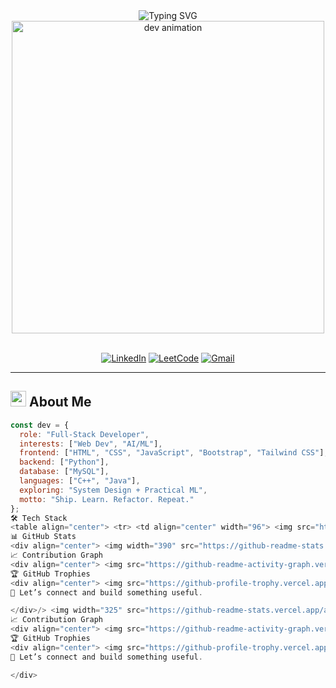<div align="center">
  <img src="https://readme-typing-svg.herokuapp.com?font=Fira+Code&size=28&duration=2800&pause=2000&color=70A5FD&center=true&vCenter=true&width=700&lines=Hey+there!+👋;Full-Stack+Developer+💻;AI%2FML+Enthusiast+🤖;Clean+code.+Fast+apps.+Simple+UX." alt="Typing SVG" />
</div>

<div align="center">
  <img src="https://user-images.githubusercontent.com/74038190/225813708-98b745f2-7d22-48cf-9150-083f1b00d6c9.gif" width="500" alt="dev animation">
</div>

<br/>

<div align="center">

[![LinkedIn](https://img.shields.io/badge/LinkedIn-0A66C2?style=for-the-badge&logo=linkedin&logoColor=white)](https://www.linkedin.com/in/YOUR_LINKEDIN/)
[![LeetCode](https://img.shields.io/badge/LeetCode-000000?style=for-the-badge&logo=LeetCode&logoColor=FFA116)](https://leetcode.com/YOUR_LEETCODE/)
[![Gmail](https://img.shields.io/badge/Email-EA4335?style=for-the-badge&logo=gmail&logoColor=white)](mailto:YOUR_EMAIL)

</div>

---

## <img src="https://media2.giphy.com/media/QssGEmpkyEOhBCb7e1/giphy.gif" width="25" /> About Me

```javascript
const dev = {
  role: "Full-Stack Developer",
  interests: ["Web Dev", "AI/ML"],
  frontend: ["HTML", "CSS", "JavaScript", "Bootstrap", "Tailwind CSS"],
  backend: ["Python"],
  database: ["MySQL"],
  languages: ["C++", "Java"],
  exploring: "System Design + Practical ML",
  motto: "Ship. Learn. Refactor. Repeat."
};
🛠️ Tech Stack
<table align="center"> <tr> <td align="center" width="96"> <img src="https://skillicons.dev/icons?i=html" width="48" height="48" alt="HTML" /><br/>HTML </td> <td align="center" width="96"> <img src="https://skillicons.dev/icons?i=css" width="48" height="48" alt="CSS" /><br/>CSS </td> <td align="center" width="96"> <img src="https://skillicons.dev/icons?i=js" width="48" height="48" alt="JavaScript" /><br/>JavaScript </td> <td align="center" width="96"> <img src="https://skillicons.dev/icons?i=bootstrap" width="48" height="48" alt="Bootstrap" /><br/>Bootstrap </td> <td align="center" width="96"> <img src="https://skillicons.dev/icons?i=tailwind" width="48" height="48" alt="Tailwind" /><br/>Tailwind </td> <td align="center" width="96"> <img src="https://skillicons.dev/icons?i=python" width="48" height="48" alt="Python" /><br/>Python </td> <td align="center" width="96"> <img src="https://skillicons.dev/icons?i=mysql" width="48" height="48" alt="MySQL" /><br/>MySQL </td> <td align="center" width="96"> <img src="https://skillicons.dev/icons?i=cpp" width="48" height="48" alt="C++" /><br/>C++ </td> <td align="center" width="96"> <img src="https://skillicons.dev/icons?i=java" width="48" height="48" alt="Java" /><br/>Java </td> </tr> </table>
📊 GitHub Stats
<div align="center"> <img width="390" src="https://github-readme-stats.vercel.app/api?username=YOUR_USERNAME&show_icons=true&theme=tokyonight&hide_border=true&bg_color=00000000&rank_icon=github" alt="stats"/> <img width="325" src="https://github-readme-stats.vercel.app/api/top-langs/?username=YOUR_USERNAME&layout=donut&theme=tokyonight&hide_border=true&bg_color=00000000" alt="top langs"/> </div> <div align="center"> <img width="425" src="https://github-readme-streak-stats.herokuapp.com/?user=YOUR_USERNAME&theme=tokyonight&hide_border=true&background=00000000" alt="streak"/> </div>
📈 Contribution Graph
<div align="center"> <img src="https://github-readme-activity-graph.vercel.app/graph?username=YOUR_USERNAME&bg_color=00000000&color=70a5fd&line=bf91f3&point=ffffff&area=true&hide_border=true" alt="activity graph"/> </div>
🏆 GitHub Trophies
<div align="center"> <img src="https://github-profile-trophy.vercel.app/?username=YOUR_USERNAME&theme=algolia&no-frame=true&no-bg=true&column=4&margin-w=15&margin-h=15&title=Commits,Followers,Stars,PullRequest" alt="trophies"/> </div> <br/> <div align="center"> <img src="https://user-images.githubusercontent.com/74038190/212284100-561aa473-3905-4a80-b561-0d28506553ee.gif" width="100%" alt="divider"/> </div> <div align="center">
💫 Let’s connect and build something useful.

</div>/> <img width="325" src="https://github-readme-stats.vercel.app/api/top-langs/?username=YOUR_USERNAME&layout=donut&theme=tokyonight&hide_border=true&bg_color=00000000" alt="top langs"/> </div> <div align="center"> <img width="425" src="https://github-readme-streak-stats.herokuapp.com/?user=YOUR_USERNAME&theme=tokyonight&hide_border=true&background=00000000" alt="streak"/> </div>
📈 Contribution Graph
<div align="center"> <img src="https://github-readme-activity-graph.vercel.app/graph?username=YOUR_USERNAME&bg_color=00000000&color=70a5fd&line=bf91f3&point=ffffff&area=true&hide_border=true" alt="activity graph"/> </div>
🏆 GitHub Trophies
<div align="center"> <img src="https://github-profile-trophy.vercel.app/?username=YOUR_USERNAME&theme=algolia&no-frame=true&no-bg=true&column=4&margin-w=15&margin-h=15&title=Commits,Followers,Stars,PullRequest" alt="trophies"/> </div> <br/> <div align="center"> <img src="https://user-images.githubusercontent.com/74038190/212284100-561aa473-3905-4a80-b561-0d28506553ee.gif" width="100%" alt="divider"/> </div> <div align="center">
💫 Let’s connect and build something useful.

</div>
